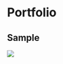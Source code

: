 # Portfolio

## Sample

<img src="https://github.com/jose-bamboo/portfolio-react/blob/master/github-images/sample.png" />
